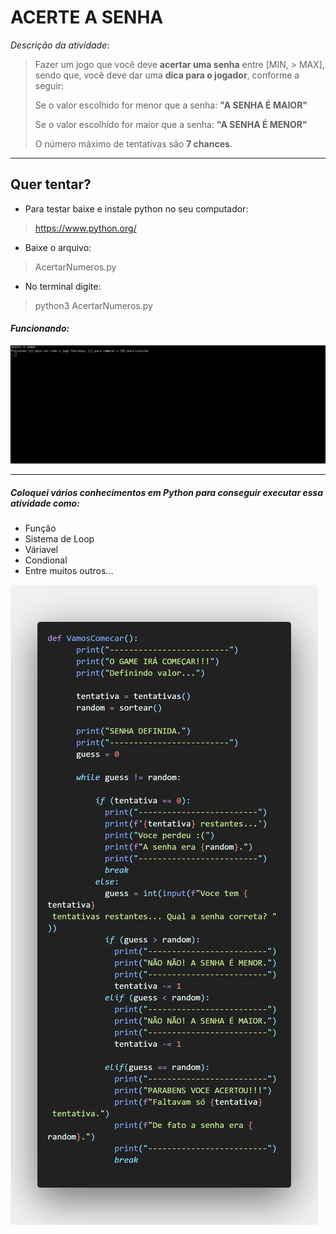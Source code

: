 # **ACERTE A SENHA**

*Descrição da atividade*:
> Fazer um jogo que você deve **acertar uma senha** entre [MIN, > MAX], sendo que, você deve dar uma **dica para o jogador**, conforme a seguir:
> 
> Se o valor escolhido for menor que a senha: **"A SENHA É MAIOR"**
> 
>Se o valor escolhido for maior que a senha: **"A SENHA É MENOR"**
>
>O número máximo de tentativas são **7 chances**.

___
## Quer tentar?
-  Para testar baixe e instale python no seu computador:
> https://www.python.org/

- Baixe o arquivo: 
> AcertarNumeros.py
 
- No terminal digite:
> python3 AcertarNumeros.py

#### *Funcionando:*
![GAME](<img/gif.gif>)


___

##### Coloquei vários conhecimentos em **Python** para conseguir executar essa atividade como:
- Função
- Sistema de Loop
- Váriavel
- Condional
- Entre muitos outros...

![CODE](img/code.png)

